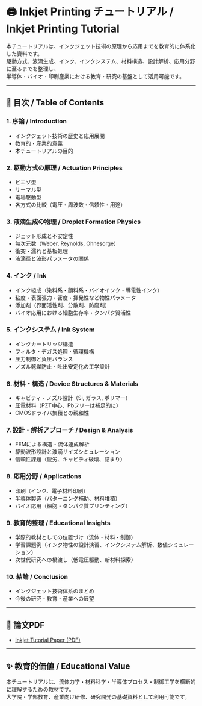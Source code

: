 # 🖨️ Inkjet Printing チュートリアル / Inkjet Printing Tutorial

本チュートリアルは、インクジェット技術の原理から応用までを教育的に体系化した資料です。  
駆動方式、液滴生成、インク、インクシステム、材料構造、設計解析、応用分野に至るまでを整理し、  
半導体・バイオ・印刷産業における教育・研究の基盤として活用可能です。

---

## 📑 目次 / Table of Contents

### 1. 序論 / Introduction
- インクジェット技術の歴史と応用展開  
- 教育的・産業的意義  
- 本チュートリアルの目的  

### 2. 駆動方式の原理 / Actuation Principles
- ピエゾ型  
- サーマル型  
- 電場駆動型  
- 各方式の比較（電圧・周波数・信頼性・用途）  

### 3. 液滴生成の物理 / Droplet Formation Physics
- ジェット形成と不安定性  
- 無次元数（Weber, Reynolds, Ohnesorge）  
- 衝突・濡れと基板処理  
- 液滴径と波形パラメータの関係  

### 4. インク / Ink
- インク組成（染料系・顔料系・バイオインク・導電性インク）  
- 粘度・表面張力・密度・揮発性など物性パラメータ  
- 添加剤（界面活性剤、分散剤、防腐剤）  
- バイオ応用における細胞生存率・タンパク質活性  

### 5. インクシステム / Ink System
- インクカートリッジ構造  
- フィルタ・デガス処理・循環機構  
- 圧力制御と負圧バランス  
- ノズル乾燥防止・吐出安定化の工学設計  

### 6. 材料・構造 / Device Structures & Materials
- キャビティ・ノズル設計（Si, ガラス, ポリマー）  
- 圧電材料（PZT中心、Pbフリーは補足的に）  
- CMOSドライバ集積との親和性  

### 7. 設計・解析アプローチ / Design & Analysis
- FEMによる構造・流体連成解析  
- 駆動波形設計と液滴サイズシミュレーション  
- 信頼性課題（疲労、キャビティ破壊、詰まり）  

### 8. 応用分野 / Applications
- 印刷（インク、電子材料印刷）  
- 半導体製造（パターニング補助、材料堆積）  
- バイオ応用（細胞・タンパク質プリンティング）  

### 9. 教育的整理 / Educational Insights
- 学際的教材としての位置づけ（流体・材料・制御）  
- 学習課題例（インク物性の設計演習、インクシステム解析、数値シミュレーション）  
- 次世代研究への橋渡し（低電圧駆動、新材料探索）  

### 10. 結論 / Conclusion
- インクジェット技術体系のまとめ  
- 今後の研究・教育・産業への展望  

---

## 📄 論文PDF
- [Inkjet Tutorial Paper (PDF)](./inkjet_tutorial_main.pdf)

---

## ✨ 教育的価値 / Educational Value
本チュートリアルは、流体力学・材料科学・半導体プロセス・制御工学を横断的に理解するための教材です。  
大学院・学部教育、産業向け研修、研究開発の基礎資料として利用可能です。
